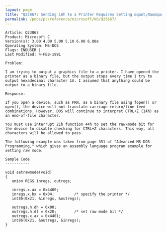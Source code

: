 ```yaml
---
layout: page
title: "Q23867: Sending 1Ah to a Printer Requires Setting &quot;Raw&quot; Mode"
permalink: /pubs/pc/reference/microsoft/kb/Q23867/
---
```


	Article: Q23867
	Product: Microsoft C
	Version(s): 3.00 4.00 5.00 5.10 6.00 6.00a
	Operating System: MS-DOS
	Flags: ENDUSER |
	Last Modified: 4-FEB-1991
	
	Problem:
	
	I am trying to output a graphics file to a printer. I have opened the
	printer as a binary file, but the output stops every time I try to
	output hexadecimal character 1A. I assumed that anything could be
	output to a binary file.
	
	Response:
	
	If you open a device, such as PRN, as a binary file using fopen() or
	open(), the device will not translate carriage return/line feed
	combinations. However, DOS will continue to interpret CTRL+Z (1Ah) as
	an end-of-file character.
	
	You must use interrupt 21h function 44h to set the raw-mode bit for
	the device to disable checking for CTRL+Z characters. This way, all
	characters will be allowed to pass.
	
	The following example was taken from page 351 of "Advanced MS-DOS
	Programming," which gives an assembly language program example for
	setting raw mode.
	
	Sample Code
	-----------
	
	void setrawmode(void)
	{
	   union REGS inregs, outregs;
	
	   inregs.x.ax = 0x4400;
	   inregs.x.bx = 0x04;         /* specify the printer */
	   int86(0x21, &inregs, &outregs);
	
	   outregs.h.dh = 0x00;
	   outregs.h.dl = 0x20;        /* set raw mode bit */
	   outregs.x.ax = 0x4401;
	   int86(0x21, &outregs, &inregs);
	}
